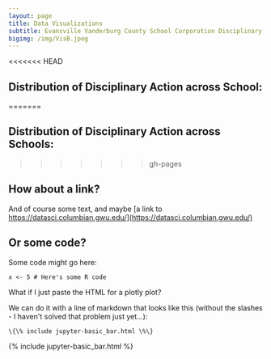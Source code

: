 ```yaml
---
layout: page
title: Data Visualizations
subtitle: Evansville Vanderburg County School Corporation Disciplinary Data
bigimg: /img/VisB.jpeg
---
```


<<<<<<< HEAD
## Distribution of Disciplinary Action across School:
=======
## Distribution of Disciplinary Action across Schools:
>>>>>>> gh-pages


## How about a link?

And of course some text, and maybe [a link to https://datasci.columbian.gwu.edu/](https://datasci.columbian.gwu.edu/)

## Or some code?

Some code might go here:

```
x <- 5 # Here's some R code
```

What if I just paste the HTML for a plotly plot?

We can do it with a line of markdown that looks like this (without the slashes - I haven't solved that problem just yet...):
```
\{\% include jupyter-basic_bar.html \%\}
```
{% include jupyter-basic_bar.html %}
